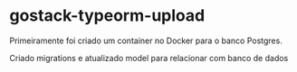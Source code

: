 # gostack-typeorm-upload


Primeiramente foi criado um container no Docker para o banco Postgres.

Criado migrations e atualizado model para relacionar com banco de dados
